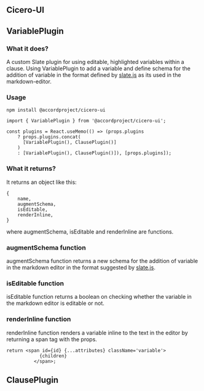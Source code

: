 ## Cicero-UI

## VariablePlugin

### What it does?

A custom Slate plugin for using editable, highlighted variables within a clause.
Using VariablePlugin to add a variable and define schema for the addition of variable in the format defined by [slate.js](https://docs.slatejs.org/) as its used in the markdown-editor.

### Usage

```
npm install @accordproject/cicero-ui
```

```
import { VariablePlugin } from '@accordproject/cicero-ui';

const plugins = React.useMemo(() => (props.plugins
    ? props.plugins.concat(
      [VariablePlugin(), ClausePlugin()]
    )
    : [VariablePlugin(), ClausePlugin()]), [props.plugins]);

```

### What it returns?

It returns an object like this:

```
{
    name,
    augmentSchema,
    isEditable,
    renderInline,
}

```

where augmentSchema, isEditable and renderInline are functions.

### augmentSchema function

augmentSchema function returns a new schema for the addition of variable in the markdown editor in the format suggested by [slate.js](https://docs.slatejs.org/).

### isEditable function

isEditable function returns a boolean on checking whether the variable in the markdown editor is editable or not.

### renderInline function

renderInline function renders a variable inline to the text in the editor by returning a span tag with the props.

```
return <span id={id} {...attributes} className='variable'>
            {children}
          </span>;

```


## ClausePlugin

